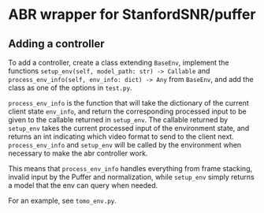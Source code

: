 # ABR wrapper for StanfordSNR/puffer 

## Adding a controller
To add a controller, create a class extending `BaseEnv`, implement the functions `setup_env(self, model_path: str) -> Callable` and `process_env_info(self, env_info: dict) -> Any` from `BaseEnv`, and add the class as one of the options in `test.py`. 

`process_env_info` is the function that will take the dictionary of the current client state `env_info`, and return the corresponding processed input to be given to the callable returned in `setup_env`. The callable returned by `setup_env` takes the current processed input of the environment state, and returns an int indicating which video format to send to the client next. `process_env_info` and `setup_env` will be called by the environment when necessary to make the abr controller work.

This means that `process_env_info` handles everything from frame stacking, invalid input by the Puffer and normalization, while `setup_env` simply returns a model that the env can query when needed. 

For an example, see `tomo_env.py`.
